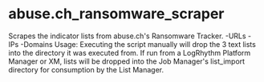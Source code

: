 # abuse.ch_ransomware_scraper
Scrapes the indicator lists from abuse.ch's Ransomware Tracker.
  -URLs
  -IPs
  -Domains
Usage:
  Executing the script manually will drop the 3 text lists into the directory it was executed from. If run from a LogRhythm Platform Manager or XM, lists will be dropped into the Job Manager's list_import directory for consumption by the List Manager.
